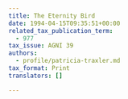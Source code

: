 ```yaml
---
title: The Eternity Bird
date: 1994-04-15T09:35:51+00:00
related_tax_publication_term:
  - 977
tax_issue: AGNI 39
authors:
  - profile/patricia-traxler.md
tax_format: Print
translators: []

---
```

